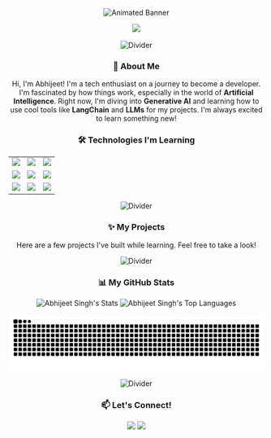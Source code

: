 <p align="center">
  <img src="https://github.com/abhx69/abhx69/raw/main/assets/banner.gif" alt="Animated Banner">
</p>

<div align="center">
  <img src="https://readme-typing-svg.herokuapp.com?font=Fira+Code&size=25&duration=4000&pause=1000&color=9745F5&center=true&vCenter=true&width=700&lines=Hey%2C+I'm+Abhijeet+Singh+%E2%9C%A8;Tech+Enthusiast+%7C+Curious+Learner;Exploring+the+world+of+Code+%26+AI" />
</div>

<p align="center">
  <img src="https://github.com/abhx69/abhx69/raw/main/assets/divider.gif" alt="Divider">
</p>

### <p align="center">👋 About Me</p>

<p align="center">
  Hi, I'm Abhijeet! I'm a tech enthusiast on a journey to become a developer. I'm fascinated by how things work, especially in the world of <b>Artificial Intelligence</b>. Right now, I'm diving into <b>Generative AI</b> and learning how to use cool tools like <b>LangChain</b> and <b>LLMs</b> for my projects. I'm always excited to learn something new!
</p>

### <p align="center">🛠️ Technologies I'm Learning</p>

<div align="center">
  <table width="100%">
    <tr align="center">
      <td width="33%">
        <img src="https://img.shields.io/badge/Generative_AI-F7216B?style=for-the-badge" />
      </td>
      <td width="33%">
        <img src="https://img.shields.io/badge/LLMs-1F51FF?style=for-the-badge" />
      </td>
      <td width="33%">
        <img src="https://img.shields.io/badge/RAG-9745F5?style=for-the-badge" />
      </td>
    </tr>
    <tr align="center">
      <td>
        <img src="https://img.shields.io/badge/Python-3776AB?style=for-the-badge&logo=python&logoColor=white" />
      </td>
      <td>
        <img src="https://img.shields.io/badge/LangChain-8A2BE2?style=for-the-badge&logo=python&logoColor=white" />
      </td>
      <td>
        <img src="https://img.shields.io/badge/MySQL-4479A1?style=for-the-badge&logo=mysql&logoColor=white" />
      </td>
    </tr>
     <tr align="center">
      <td>
        <img src="https://img.shields.io/badge/HTML5-E34F26?style=for-the-badge&logo=html5&logoColor=white" />
      </td>
      <td>
        <img src="https://img.shields.io/badge/CSS3-1572B6?style=for-the-badge&logo=css3&logoColor=white" />
      </td>
      <td>
        <img src="https://img.shields.io/badge/JavaScript-F7DF1E?style=for-the-badge&logo=javascript&logoColor=black" />
      </td>
    </tr>
  </table>
</div>

<p align="center">
  <img src="https://github.com/abhx69/abhx69/raw/main/assets/divider.gif" alt="Divider">
</p>

### <p align="center">✨ My Projects</p>

<p align="center">Here are a few projects I've built while learning. Feel free to take a look!</p>

<p align="center">
  <img src="https://github.com/abhx69/abhx69/raw/main/assets/divider.gif" alt="Divider">
</p>

### <p align="center">📊 My GitHub Stats</p>

<p align="center">
  <img width="48%" src="https://github-readme-stats.vercel.app/api?username=abhx69&show_icons=true&theme=synthwave&hide_border=true&include_all_commits=true&count_private=true" alt="Abhijeet Singh's Stats" />
  <img width="48%" src="https://github-readme-stats.vercel.app/api/top-langs/?username=abhx69&layout=compact&theme=synthwave&hide_border=true" alt="Abhijeet Singh's Top Languages" />
</p>

<p align="center">
  <img src="https://github.com/abhx69/abhx69/raw/output/github-contribution-grid-snake.svg" alt="Snake animation of my contributions" />
</p>

<p align="center">
  <img src="https://github.com/abhx69/abhx69/raw/main/assets/divider.gif" alt="Divider">
</p>

### <p align="center">📫 Let's Connect!</p>

<p align="center">
  <a href="https://www.linkedin.com/in/abhijeet-singh-5a0202302/" target="_blank"><img src="https://img.shields.io/badge/LinkedIn-0A66C2?style=for-the-badge&logo=linkedin&logoColor=white" /></a>
  <a href="mailto:abhijeetsingh5102005@gmail.com" target="_blank"><img src="https://img.shields.io/badge/Email-EA4335?style=for-the-badge&logo=gmail&logoColor=white" /></a>
</p>
